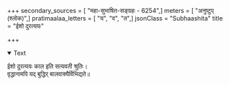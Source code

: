 +++
secondary_sources = [ "महा-सुभाषित-सङ्ग्रहः - 6254",]
meters = [ "अनुष्टुप् (श्लोक)",]
pratimaalaa_letters = [ "य", "व", "त",]
jsonClass = "Subhaashita"
title = "ईशो दुरत्ययः"

+++

<details open><summary>Text</summary>

ईशो दुरत्ययः काल इति सत्यवती श्रुतिः।  
वृद्धानामपि यद् बुद्धिर् बालवाक्यैर्विभिद्यते॥
</details>
